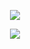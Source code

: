 <p align="center">
  <img src="http://vignette1.wikia.nocookie.net/combatarms/images/3/3e/Kirby-banner.gif/revision/latest?cb=20121024004634"/>
</p>
<p align="center">
  <a href="https://skillicons.dev">
    <img src="https://skillicons.dev/icons?i=bash,linux,kali,redhat,apple,raspberrypi,mint,windows,azure,regex,py,powershell,postgres,html,css,js,notion,wordpress,figma,xd" />
  </a>
</p>
